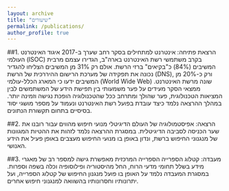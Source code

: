 ```yaml
---
layout: archive
title: "שיעורים"
permalink: /publications/
author_profile: true
---
```



##1. הרצאת פתיחה: אינטרנט למתחילים
בסקר רחב שערך ב-2017 איגוד האינטרנט העולמי (ISOC) בקרב משתמשי רשת האינטרנט בארה"ב, הגדירו עצמם מרבית המשיבים (84%) כ"בקיאים" ברזי הרשת. אולם רק 31% מן המשיבים הצליחו להגדיר נכונה את תפקידה של מערכת הרישום ההיררכית של הרשת (DNS), ורק כ-20% מן המשיבים ידעו כי המארג הכלל-עולמי (World Wide Web) שונה מרשת האינטרנט. ממצאי הסקר מעידים על פער משמעותי בין תפישת הידע של המשתמשים לבין המציאות הטכנולוגית, פער שהולך ומתרחב ככל שהטכנולוגיה הופכת נגישה וזמינה יותר. במהלך ההרצאה נלמד כיצד עובדת בפועל רשת האינטרנט ונעמוד על מספר מושגי יסוד בסיסיים בתחום תקשורת הנתונים.

##2. הרצאה: אפיסטמולוגיה של העולם הדיגיטלי
מנועי חיפוש מהווים עבור רובנו את שער הכניסה לסביבה הדיגיטלית. במסגרת ההרצאה נלמד לזהות את ההטיות המגוונות של מנגנוני החיפוש ברשת, ונדון באופן בו מנועי החיפוש מעצבים באופן פעיל את הידע האנושי.

##3. מעבדה: קטלוג הספרייה
הספרייה המרכזית מאפשרת גישה למספר רב של מאגרי מידע בשלל תחומי מדעי הרוח, החל מהיסטוריה ופילוסופיה וכלה בשפה וספרות. במסגרת המעבדה נלמד על האופן בו פועל מנגנון החיפוש של קטלוג הספרייה, ועל יתרונותיו וחסרונותיו בהשוואה למנגנוני חיפוש אחרים.
